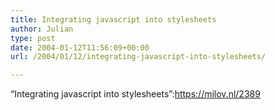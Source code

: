 ```yaml
---
title: Integrating javascript into stylesheets
author: Julian
type: post
date: 2004-01-12T11:56:09+00:00
url: /2004/01/12/integrating-javascript-into-stylesheets/

---
```

&#8220;Integrating javascript into stylesheets&#8221;:https://milov.nl/2389